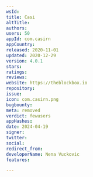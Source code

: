 ```yaml
---
wsId: 
title: Casi
altTitle: 
authors: 
users: 50
appId: com.casirn
appCountry: 
released: 2020-11-01
updated: 2020-12-29
version: 4.0.1
stars: 
ratings: 
reviews: 
website: https://theblockbox.io
repository: 
issue: 
icon: com.casirn.png
bugbounty: 
meta: removed
verdict: fewusers
appHashes: 
date: 2024-04-19
signer: 
twitter: 
social: 
redirect_from: 
developerName: Nena Vuckovic
features: 

---
```



